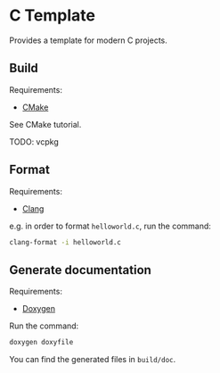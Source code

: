 # C Template

Provides a template for modern C projects.

## Build

Requirements:

* [CMake](https://cmake.org/)

See CMake tutorial.

TODO: vcpkg

## Format

Requirements:

* [Clang](https://llvm.org/)

e.g. in order to format `helloworld.c`, run the command:

```sh
clang-format -i helloworld.c
```

## Generate documentation

Requirements:

* [Doxygen](https://www.doxygen.nl/index.html)

Run the command:

```sh
doxygen doxyfile
```

You can find the generated files in `build/doc`.
